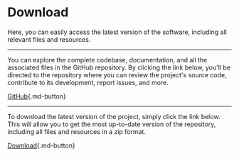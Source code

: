 # Download

Here, you can easily access the latest version of the software, including all relevant files and resources.

-----------------

You can explore the complete codebase, documentation, and all the associated files in the GitHub repository. By clicking the link below, you'll be directed to the repository where you can review the project's source code, contribute to its development, report issues, and more.

[GitHub](https://github.com/bugfishtm/Bugfish-Dolibarr-Module){.md-button}

-----------------

To download the latest version of the project, simply click the link below. This will allow you to get the most up-to-date version of the repository, including all files and resources in a zip format.

[Download](https://github.com/bugfishtm/Bugfish-Dolibarr-Module/archive/refs/heads/main.zip){.md-button}

